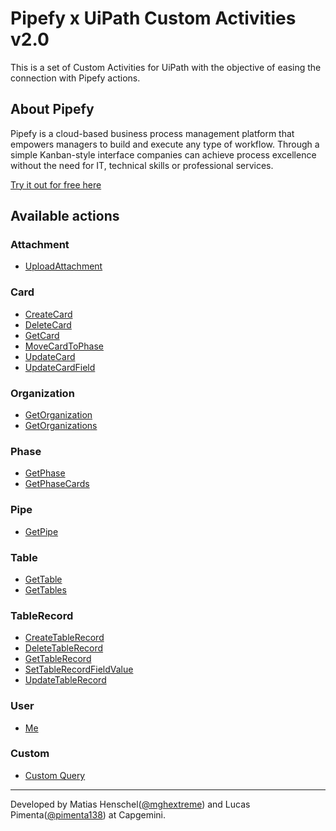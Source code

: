# Pipefy x UiPath Custom Activities v2.0

This is a set of Custom Activities for UiPath with the objective of easing the connection with Pipefy actions.


## About Pipefy

Pipefy is a cloud-based business process management platform that empowers managers to build and execute any type of workflow. Through a simple Kanban-style interface companies can achieve process excellence without the need for IT, technical skills or professional services.

[Try it out for free here](https://app.pipefy.com/)  

## Available actions

### Attachment

- [UploadAttachment](docs/uploadAttachment.md)

### Card

- [CreateCard](docs/createCard.md)
- [DeleteCard](docs/deleteCard.md)
- [GetCard](docs/getCard.md)
- [MoveCardToPhase](docs/moveCardToPhase.md)
- [UpdateCard](docs/updateCard.md)
- [UpdateCardField](docs/updateCardField.md)

### Organization

- [GetOrganization](docs/getOrganization.md)
- [GetOrganizations](docs/getOrganizations.md)

### Phase

- [GetPhase](docs/getPhase.md)
- [GetPhaseCards](docs/getPhaseCards.md)

### Pipe

- [GetPipe](docs/getPipe.md)

### Table

- [GetTable](docs/getTable.md)
- [GetTables](docs/getTables.md)

### TableRecord

- [CreateTableRecord](docs/createTableRecord.md)
- [DeleteTableRecord](docs/deleteTableRecord.md)
- [GetTableRecord](docs/getTableRecord.md)
- [SetTableRecordFieldValue](docs/setTableRecordFieldValue.md)
- [UpdateTableRecord](docs/updateTableRecord.md)

### User

- [Me](docs/me.md)

### Custom

- [Custom Query](docs/custom-query.md)

---

Developed by Matias Henschel([@mghextreme](https://github.com/mghextreme/)) and Lucas Pimenta([@pimenta138](https://github.com/pimenta138/)) at Capgemini.
